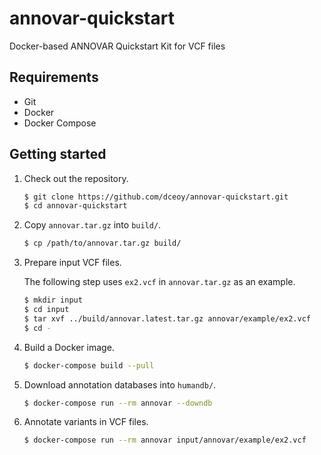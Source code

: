 annovar-quickstart
==================

Docker-based ANNOVAR Quickstart Kit for VCF files

Requirements
------------

- Git
- Docker
- Docker Compose

Getting started
---------------

1.  Check out the repository.

    ```sh
    $ git clone https://github.com/dceoy/annovar-quickstart.git
    $ cd annovar-quickstart
    ```

2.  Copy `annovar.tar.gz` into `build/`.

    ```sh
    $ cp /path/to/annovar.tar.gz build/
    ```

3.  Prepare input VCF files.

    The following step uses `ex2.vcf` in `annovar.tar.gz` as an example.

    ```sh
    $ mkdir input
    $ cd input
    $ tar xvf ../build/annovar.latest.tar.gz annovar/example/ex2.vcf
    $ cd -
    ```

4.  Build a Docker image.

    ```sh
    $ docker-compose build --pull
    ```

5.  Download annotation databases into `humandb/`.

    ```sh
    $ docker-compose run --rm annovar --downdb
    ```

6.  Annotate variants in VCF files.

    ```sh
    $ docker-compose run --rm annovar input/annovar/example/ex2.vcf
    ```
